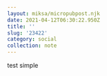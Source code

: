 ```yaml
---
layout: miksa/micropubpost.njk
date: 2021-04-12T06:30:22.950Z
title: ''
slug: '23422'
category: social
collection: note
---
```

test simple
